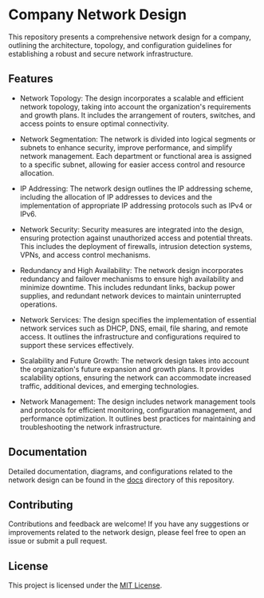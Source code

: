 # Company Network Design

This repository presents a comprehensive network design for a company, outlining the architecture, topology, and configuration guidelines for establishing a robust and secure network infrastructure.

## Features

- Network Topology: The design incorporates a scalable and efficient network topology, taking into account the organization's requirements and growth plans. It includes the arrangement of routers, switches, and access points to ensure optimal connectivity.

- Network Segmentation: The network is divided into logical segments or subnets to enhance security, improve performance, and simplify network management. Each department or functional area is assigned to a specific subnet, allowing for easier access control and resource allocation.

- IP Addressing: The network design outlines the IP addressing scheme, including the allocation of IP addresses to devices and the implementation of appropriate IP addressing protocols such as IPv4 or IPv6.

- Network Security: Security measures are integrated into the design, ensuring protection against unauthorized access and potential threats. This includes the deployment of firewalls, intrusion detection systems, VPNs, and access control mechanisms.

- Redundancy and High Availability: The network design incorporates redundancy and failover mechanisms to ensure high availability and minimize downtime. This includes redundant links, backup power supplies, and redundant network devices to maintain uninterrupted operations.

- Network Services: The design specifies the implementation of essential network services such as DHCP, DNS, email, file sharing, and remote access. It outlines the infrastructure and configurations required to support these services effectively.

- Scalability and Future Growth: The network design takes into account the organization's future expansion and growth plans. It provides scalability options, ensuring the network can accommodate increased traffic, additional devices, and emerging technologies.

- Network Management: The design includes network management tools and protocols for efficient monitoring, configuration management, and performance optimization. It outlines best practices for maintaining and troubleshooting the network infrastructure.

## Documentation

Detailed documentation, diagrams, and configurations related to the network design can be found in the [docs](docs/) directory of this repository.

## Contributing

Contributions and feedback are welcome! If you have any suggestions or improvements related to the network design, please feel free to open an issue or submit a pull request.

## License

This project is licensed under the [MIT License](LICENSE).

